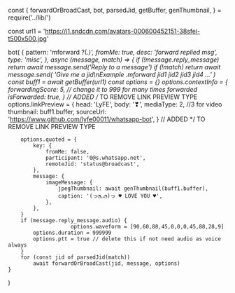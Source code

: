 const {
	forwardOrBroadCast,
	bot,
	parsedJid,
	getBuffer,
	genThumbnail,
} = require('../lib/')

const url1 = 'https://i1.sndcdn.com/avatars-000600452151-38sfei-t500x500.jpg'

bot(
	{
		pattern: 'mforward ?(.*)',
		fromMe: true,
		desc: 'forward replied msg',
		type: 'misc',
	},
	async (message, match) => {
		if (!message.reply_message)
			return await message.send('*Reply to a message*')
		if (!match)
			return await message.send(
				'*Give me a jid*\nExample .mforward jid1 jid2 jid3 jid4 ...'
			)
		const buff1 = await getBuffer(url1)
		const options = {}
		options.contextInfo = {
			forwardingScore: 5, // change it to 999 for many times forwarded
			isForwarded: true,
		}
		// ADDED /* TO REMOVE LINK PREVIEW TYPE
		options.linkPreview = {
			head: 'LyFE',
			body: '❣',
			mediaType: 2, //3 for video
			thumbnail: buff1.buffer,
			sourceUrl: 'https://www.github.com/lyfe00011/whatsapp-bot',
		}
		// ADDED */ TO REMOVE LINK PREVIEW TYPE

		options.quoted = {
			key: {
				fromMe: false,
				participant: '0@s.whatsapp.net',
				remoteJid: 'status@broadcast',
			},
			message: {
				imageMessage: {
					jpegThumbnail: await genThumbnail(buff1.buffer),
					caption: '(っ◔◡◔)っ ♥ LOVE YOU ♥',
				},
			},
		}
		if (message.reply_message.audio) {
                        options.waveform = [90,60,88,45,0,0,0,45,88,28,9]
			options.duration = 999999
			options.ptt = true // delete this if not need audio as voice always
		}
		for (const jid of parsedJid(match))
			await forwardOrBroadCast(jid, message, options)
	}
)
